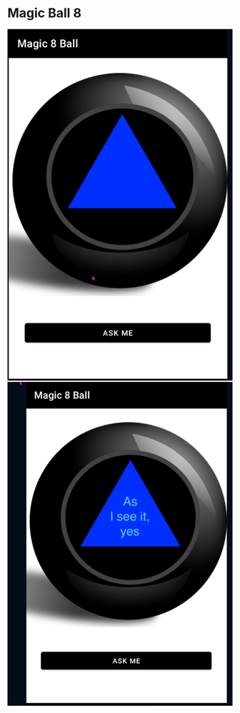 # Magic Ball 8
![](https://raw.githubusercontent.com/MishaWestmark/projects/main/%D0%A1%D0%BA%D1%80%D0%B8%D0%BD%D1%88%D0%BE%D1%82%2005-04-2022%20152037.jpg)
![](https://raw.githubusercontent.com/MishaWestmark/projects/main/%D0%A1%D0%BA%D1%80%D0%B8%D0%BD%D1%88%D0%BE%D1%82%2005-04-2022%20152101.jpg)
